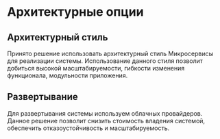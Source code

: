 # Архитектурные опции

## Архитектурный стиль

Принято решение использовать архитектурный стиль Микросервисы для реализации системы. Использование данного стиля позволит добиться высокой масштабируемости, гибкости изменения функционала, модульности приложения.

## Развертывание

Для развертывания системы используем облачных провайдеров. Данное решение позволит снизить стоимость владения системой, обеспечить отказоустойчивость и масштабируемость.


